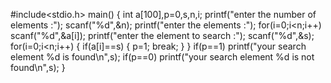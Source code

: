 #include<stdio.h>
main()
{
        int a[100],p=0,s,n,i;
        printf("enter the number of elements :");
        scanf("%d",&n);
        printf("enter the  elements :");
        for(i=0;i<n;i++)
                scanf("%d",&a[i]);
        printf("enter the element to search :");
        scanf("%d",&s);
        for(i=0;i<n;i++)
        {
                if(a[i]==s)
                {
                        p=1;
                        break;
                }
        }
        if(p==1)
                printf("your search element %d is found\n",s);
        if(p==0)
                printf("your search element %d is not found\n",s);
}
                     
